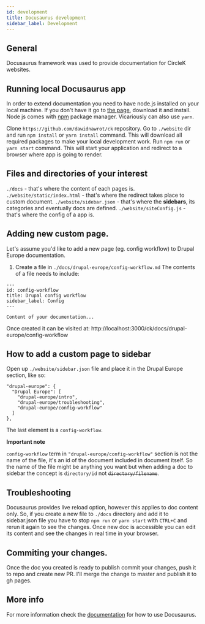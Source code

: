```yaml
---
id: development
title: Docusaurus development
sidebar_label: Development
---
```


## General

Docusaurus framework was used to provide documentation for CircleK websites.

## Running local Docusaurus app

In order to extend documentation you need to have node.js installed on your local machine. If you don't have it go to [the page](https://nodejs.org/en/), download it and install. Node js comes with [npm](https://en.wikipedia.org/wiki/Npm_(software)) package manager. Vicariously can also use `yarn`.

Clone `https://github.com/dawidnawrot/ck` repository.
Go to `./website` dir and run `npm install` or `yarn install` command. This will download all required packages to make your local development work.
Run `npm run` or `yarn start` command. This will start your application and redirect to a browser where app is going to render.

## Files and directories of your interest

`./docs` - that's where the content of each pages is.
`./website/static/index.html` - that's where the redirect takes place to custom document.
`./website/sidebar.json` - that's where the **sidebars**, its categories and eventually docs are defined.
`./website/siteConfig.js` - that's where the config of a app is.

## Adding new custom page.

Let's assume you'd like to add a new page (eg. config workflow) to Drupal Europe documentation.

1. Create a file in `./docs/drupal-europe/config-workflow.md`
The contents of a file needs to include:

```
---
id: config-workflow
title: Drupal config workflow
sidebar_label: Config
---

Content of your documentation...
```

Once created it can be visited at: http://localhost:3000/ck/docs/drupal-europe/config-workflow

## How to add a custom page to sidebar

Open up `./website/sidebar.json` file and place it in the Drupal Europe section, like so:

```
"drupal-europe": {
  "Drupal Europe": [
    "drupal-europe/intro",
    "drupal-europe/troubleshooting",
    "drupal-europe/config-workflow"
  ]
},
```

The last element is a `config-workflow`.

**Important note**

`config-workflow` term in `"drupal-europe/config-workflow"` section is not the name of the file, it's an id of the document included in document itself. So the name of the file might be anything you want but when adding a doc to sidebar the concept is `directory/id` not ~~`directory/filename`~~.

## Troubleshooting

Docusaurus provides live reload option, however this applies to doc content only. So, if you create a new file to `./docs` directory and add it to sidebar.json file you have to stop `npm run` or `yarn start` with `CTRL+C` and rerun it again to see the changes. Once new doc is accessible you can edit its content and see the changes in real time in your browser.

## Commiting your changes.
Once the doc you created is ready to publish commit your changes, push it to repo and create new PR. I'll merge the change to master and publish it to gh pages.

## More info
For more information check the [documentation](https://docusaurus.io) for how to use Docusaurus.
